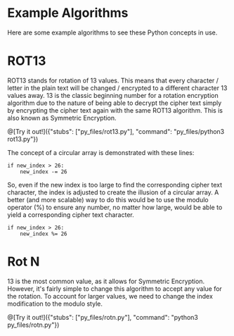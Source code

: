 # Example Algorithms

 Here are some example algorithms to see these Python concepts in use.  
 
# ROT13

 ROT13 stands for rotation of 13 values. This means that every character / letter in the plain text will be changed / encrypted to a different character 13 values
 away. 13 is the classic beginning number for a rotation encryption algorithm due to the nature of being able to decrypt the cipher text simply by encrypting the
 cipher text again with the same ROT13 algorithm. This is also known as Symmetric Encryption.

@[Try it out!]({"stubs": ["py_files/rot13.py"], "command": "py_files/python3 rot13.py"})



  The concept of a circular array is demonstrated with these lines:
  
    if new_index > 26:
        new_index -= 26
        
   So, even if the new index is too large to find the corresponding cipher text character, the index is adjusted to create the illusion of a circular array.
   A better (and more scalable) way to do this would be to use the modulo operator (%) to ensure any number, no matter how large, would be able to yield a 
   corresponding cipher text character.
   
    if new_index > 26:
        new_index %= 26

# Rot N

   13 is the most common value, as it allows for Symmetric Encryption. However, it's fairly simple to change this algorithm to accept any value for the rotation. To
   account for larger values, we need to change the index modification to the modulo style. 
   
@[Try it out!]({"stubs": ["py_files/rotn.py"], "command": "python3 py_files/rotn.py"})
   

